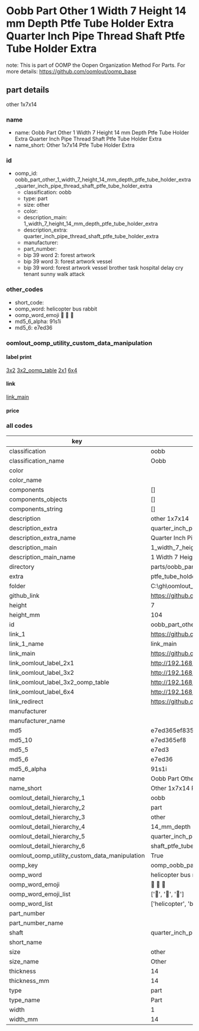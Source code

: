 # Oobb Part Other 1 Width 7 Height 14 mm Depth Ptfe Tube Holder Extra Quarter Inch Pipe Thread Shaft Ptfe Tube Holder Extra  

note: This is part of OOMP the Oopen Organization Method For Parts. For more details: https://github.com/oomlout/oomp_base

##  part details
  



other 1x7x14



### name
* name: Oobb Part Other 1 Width 7 Height 14 mm Depth Ptfe Tube Holder Extra Quarter Inch Pipe Thread Shaft Ptfe Tube Holder Extra
* name_short: Other 1x7x14 Ptfe Tube Holder Extra
### id
* oomp_id: oobb_part_other_1_width_7_height_14_mm_depth_ptfe_tube_holder_extra_quarter_inch_pipe_thread_shaft_ptfe_tube_holder_extra
  * classification: oobb
  * type: part
  * size: other
  * color: 
  * description_main: 1_width_7_height_14_mm_depth_ptfe_tube_holder_extra
  * description_extra: quarter_inch_pipe_thread_shaft_ptfe_tube_holder_extra
  * manufacturer: 
  * part_number: 
  * bip 39 word 2: forest artwork
  * bip 39 word 3: forest artwork vessel
  * bip 39 word: forest artwork vessel brother task hospital delay cry tenant sunny walk attack

### other_codes
* short_code: 
* oomp_word: helicopter bus rabbit
* oomp_word_emoji :helicopter: :bus: :rabbit:
* md5_6_alpha: 91s1i
* md5_6: e7ed36






### oomlout_oomp_utility_custom_data_manipulation
#### label print
[3x2](http://192.168.1.245:1112/?label=oomp%2091s1i)
[3x2_oomp_table](http://192.168.1.108:1112/?label=oomp%2091s1i)
[2x1](http://192.168.1.242:1112/?label=oomp%2091s1i)
[6x4](http://192.168.1.55:1112/?label=oomp%2091s1i)    

#### link

[link_main](https://github.com/oomlout/oomlout_oobb_version_4_generated_parts/tree/main/navigation_oomp/oobb/part/other/1_width_7_height_14_mm_depth_ptfe_tube_holder_extra/quarter_inch_pipe_thread_shaft_ptfe_tube_holder_extra/part)                              

#### price







### all codes 
| key | value |  
| --- | --- |  
| classification | oobb |  
| classification_name | Oobb |  
| color |  |  
| color_name |  |  
| components | [] |  
| components_objects | [] |  
| components_string | [] |  
| description | other 1x7x14 |  
| description_extra | quarter_inch_pipe_thread_shaft_ptfe_tube_holder_extra |  
| description_extra_name | Quarter Inch Pipe Thread Shaft Ptfe Tube Holder Extra |  
| description_main | 1_width_7_height_14_mm_depth_ptfe_tube_holder_extra |  
| description_main_name | 1 Width 7 Height 14 mm Depth Ptfe Tube Holder Extra |  
| directory | parts/oobb_part_other_1_width_7_height_14_mm_depth_ptfe_tube_holder_extra_quarter_inch_pipe_thread_shaft_ptfe_tube_holder_extra |  
| extra | ptfe_tube_holder |  
| folder | C:\gh\oomlout_oobb_version_4_generated_parts\parts\oobb_part_other_1_width_7_height_14_mm_depth_ptfe_tube_holder_extra_quarter_inch_pipe_thread_shaft_ptfe_tube_holder_extra |  
| github_link | https://github.com/oomlout/oomlout_oomp_part_src/tree/main/parts/oobb_part_other_1_width_7_height_14_mm_depth_ptfe_tube_holder_extra_quarter_inch_pipe_thread_shaft_ptfe_tube_holder_extra |  
| height | 7 |  
| height_mm | 104 |  
| id | oobb_part_other_1_width_7_height_14_mm_depth_ptfe_tube_holder_extra_quarter_inch_pipe_thread_shaft_ptfe_tube_holder_extra |  
| link_1 | https://github.com/oomlout/oomlout_oobb_version_4_generated_parts/tree/main/navigation_oomp/oobb/part/other/1_width_7_height_14_mm_depth_ptfe_tube_holder_extra/quarter_inch_pipe_thread_shaft_ptfe_tube_holder_extra/part |  
| link_1_name | link_main |  
| link_main | https://github.com/oomlout/oomlout_oobb_version_4_generated_parts/tree/main/navigation_oomp/oobb/part/other/1_width_7_height_14_mm_depth_ptfe_tube_holder_extra/quarter_inch_pipe_thread_shaft_ptfe_tube_holder_extra/part |  
| link_oomlout_label_2x1 | http://192.168.1.242:1112/?label=oomp%2091s1i |  
| link_oomlout_label_3x2 | http://192.168.1.245:1112/?label=oomp%2091s1i |  
| link_oomlout_label_3x2_oomp_table | http://192.168.1.108:1112/?label=oomp%2091s1i |  
| link_oomlout_label_6x4 | http://192.168.1.55:1112/?label=oomp%2091s1i |  
| link_redirect | https://github.com/oomlout/oomlout_oobb_version_4_generated_parts/tree/main/parts/oobb_other_01_07_14_ex_ptfe_tube_holder_sh_quarter_inch_pipe_thread |  
| manufacturer |  |  
| manufacturer_name |  |  
| md5 | e7ed365ef835273db7ef01cfe6034ad9 |  
| md5_10 | e7ed365ef8 |  
| md5_5 | e7ed3 |  
| md5_6 | e7ed36 |  
| md5_6_alpha | 91s1i |  
| name | Oobb Part Other 1 Width 7 Height 14 mm Depth Ptfe Tube Holder Extra Quarter Inch Pipe Thread Shaft Ptfe Tube Holder Extra |  
| name_short | Other 1x7x14 Ptfe Tube Holder Extra |  
| oomlout_detail_hierarchy_1 | oobb |  
| oomlout_detail_hierarchy_2 | part |  
| oomlout_detail_hierarchy_3 | other |  
| oomlout_detail_hierarchy_4 | 14_mm_depth |  
| oomlout_detail_hierarchy_5 | quarter_inch_pipe_thread |  
| oomlout_detail_hierarchy_6 | shaft_ptfe_tube_holder_extra |  
| oomlout_oomp_utility_custom_data_manipulation | True |  
| oomp_key | oomp_oobb_part_other_1_width_7_height_14_mm_depth_ptfe_tube_holder_extra_quarter_inch_pipe_thread_shaft_ptfe_tube_holder_extra |  
| oomp_word | helicopter bus rabbit |  
| oomp_word_emoji | :helicopter: :bus: :rabbit: |  
| oomp_word_emoji_list | [':helicopter:', ':bus:', ':rabbit:'] |  
| oomp_word_list | ['helicopter', 'bus', 'rabbit'] |  
| part_number |  |  
| part_number_name |  |  
| shaft | quarter_inch_pipe_thread |  
| short_name |  |  
| size | other |  
| size_name | Other |  
| thickness | 14 |  
| thickness_mm | 14 |  
| type | part |  
| type_name | Part |  
| width | 1 |  
| width_mm | 14 |  
